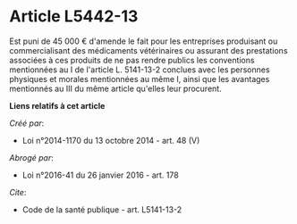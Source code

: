 # Article L5442-13

Est puni de 45 000 € d'amende le fait pour les entreprises produisant ou commercialisant des médicaments vétérinaires ou
assurant des prestations associées à ces produits de ne pas rendre publics les conventions mentionnées au I de l'article L.
5141-13-2 conclues avec les personnes physiques et morales mentionnées au même I, ainsi que les avantages mentionnés au III
du même article qu'elles leur procurent.

**Liens relatifs à cet article**

_Créé par_:

  - Loi n°2014-1170 du 13 octobre 2014 - art. 48 (V)

_Abrogé par_:

  - Loi n°2016-41 du 26 janvier 2016 - art. 178

_Cite_:

  - Code de la santé publique - art. L5141-13-2
